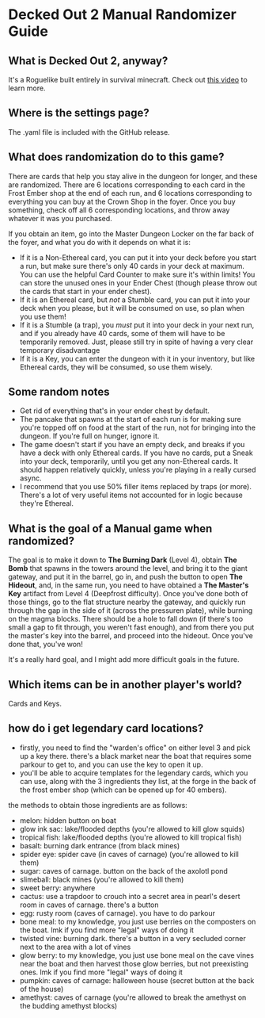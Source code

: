 # Decked Out 2 Manual Randomizer Guide

## What is Decked Out 2, anyway?

It's a Roguelike built entirely in survival minecraft. Check out [this video](https://youtu.be/aoVVCwx6k1w) to learn more.

## Where is the settings page?

The .yaml file is included with the GitHub release.

## What does randomization do to this game?

There are cards that help you stay alive in the dungeon for longer, and these are randomized. There are 6 locations corresponding to each card in the Frost Ember shop at the end of each run, and 6 locations corresponding to everything you can buy at the Crown Shop in the foyer. Once you buy something, check off all 6 corresponding locations, and throw away whatever it was you purchased.

If you obtain an item, go into the Master Dungeon Locker on the far back of the foyer, and what you do with it depends on what it is:
- If it is a Non-Ethereal card, you can put it into your deck before you start a run, but make sure there's only 40 cards in your deck at maximum. You can use the helpful Card Counter to make sure it's within limits! You can store the unused ones in your Ender Chest (though please throw out the cards that start in your ender chest).
- If it is an Ethereal card, but *not* a Stumble card, you can put it into your deck when you please, but it will be consumed on use, so plan when you use them!
- If it is a Stumble (a trap), you *must* put it into your deck in your next run, and if you already have 40 cards, some of them will have to be temporarily removed. Just, please still try in spite of having a very clear temporary disadvantage
- If it is a Key, you can enter the dungeon with it in your inventory, but like Ethereal cards, they will be consumed, so use them wisely.

## Some random notes

- Get rid of everything that's in your ender chest by default.
- The pancake that spawns at the start of each run is for making sure you're topped off on food at the start of the run, not for bringing into the dungeon. If you're full on hunger, ignore it.
- The game doesn't start if you have an empty deck, and breaks if you have a deck with only Ethereal cards. If you have no cards, put a Sneak into your deck, temporarily, until you get any non-Ethereal cards. It should happen relatively quickly, unless you're playing in a really cursed async.
- I recommend that you use 50% filler items replaced by traps (or more). There's a lot of very useful items not accounted for in logic because they're Ethereal.

## What is the goal of a Manual game when randomized?

The goal is to make it down to **The Burning Dark** (Level 4), obtain **The Bomb** that spawns in the towers around the level, and bring it to the giant gateway, and put it in the barrel, go in, and push the button to open **The Hideout**, and, in the same run, you need to have obtained a **The Master's Key** artifact from Level 4 (Deepfrost difficulty). Once you've done both of those things, go to the flat structure nearby the gateway, and quickly run through the gap in the side of it (across the pressuren plate), while burning on the magma blocks. There should be a hole to fall down (if there's too small a gap to fit through, you weren't fast enough), and from there you put the master's key into the barrel, and proceed into the hideout. Once you've done that, you've won!

It's a really hard goal, and I might add more difficult goals in the future.

## Which items can be in another player's world?

Cards and Keys.

## how do i get legendary card locations?

- firstly, you need to find the "warden's office" on either level 3 and pick up a key there. there's a black market near the boat that requires some parkour to get to, and you can use the key to open it up.
- you'll be able to acquire templates for the legendary cards, which you can use, along with the 3 ingredients they list, at the forge in the back of the frost ember shop (which can be opened up for 40 embers).

the methods to obtain those ingredients are as follows:

- melon: hidden button on boat
- glow ink sac: lake/flooded depths (you're allowed to kill glow squids)
- tropical fish: lake/flooded depths (you're allowed to kill tropical fish)
- basalt: burning dark entrance (from black mines)
- spider eye: spider cave (in caves of carnage) (you're allowed to kill them)
- sugar: caves of carnage. button on the back of the axolotl pond
- slimeball: black mines (you're allowed to kill them)
- sweet berry: anywhere
- cactus: use a trapdoor to crouch into a secret area in pearl's desert room in caves of carnage. there's a button
- egg: rusty room (caves of carnage). you have to do parkour
- bone meal: to my knowledge, you just use berries on the composters on the boat. lmk if you find more "legal" ways of doing it
- twisted vine: burning dark. there's a button in a very secluded corner next to the area with a lot of vines
- glow berry: to my knowledge, you just use bone meal on the cave vines near the boat and then harvest those glow berries, but not preexisting ones. lmk if you find more "legal" ways of doing it
- pumpkin: caves of carnage: halloween house (secret button at the back of the house)
- amethyst: caves of carnage (you're allowed to break the amethyst on the budding amethyst blocks)